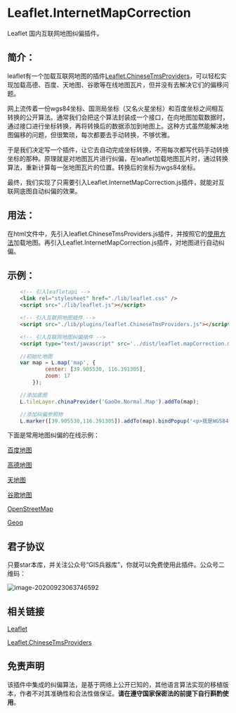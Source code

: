 # Leaflet.InternetMapCorrection
Leaflet 国内互联网地图纠偏插件。

## 简介：

leaflet有一个加载互联网地图的插件[Leaflet.ChineseTmsProviders](https://github.com/htoooth/Leaflet.ChineseTmsProviders)，可以轻松实现加载高德、百度、天地图、谷歌等在线地图瓦片，但并没有去解决它们的偏移问题。

网上流传着一份wgs84坐标、国测局坐标（又名火星坐标）和百度坐标之间相互转换的公开算法。通常我们会把这个算法封装成一个接口，在向地图加载数据时，通过接口进行坐标转换，再将转换后的数据添加到地图上。这种方式虽然能解决地图偏移的问题，但很繁琐，每次都要去手动转换，不够优雅。

于是我们决定写一个插件，让它去自动完成坐标转换，不用每次都写代码手动转换坐标的那种。原理就是对地图瓦片进行纠偏，在leaflet加载地图瓦片时，通过转换算法，重新计算每一张地图瓦片的位置。转换后的坐标为wgs84坐标。

最终，我们实现了只需要引入Leaflet.InternetMapCorrection.js插件，就能对互联网底图自动纠偏的效果。

## 用法：

在html文件中，先引入leaflet.ChineseTmsProviders.js插件，并按照它的[使用方法](https://github.com/htoooth/Leaflet.ChineseTmsProviders)加载地图。再引入Leaflet.InternetMapCorrection.js插件，对地图进行自动纠偏。

## 示例：

~~~ html
    <!-- 引入leafletapi -->
    <link rel="stylesheet" href="./lib/leaflet.css" />
    <script src="./lib/leaflet.js"></script>

    <!-- 引入互联网地图插件 -->
    <script src="./lib/plugins/leaflet.ChineseTmsProviders.js"></script>

    <!-- 引入互联网地图纠偏插件 -->
    <script type="text/javascript" src='../dist/leaflet.mapCorrection.min.js'></script>
~~~

~~~ js
	//初始化地图
	var map = L.map('map', {
            center: [39.905530, 116.391305],
            zoom: 17
        });

    //添加底图
    L.tileLayer.chinaProvider('GaoDe.Normal.Map').addTo(map);

	//添加纠偏参照物
    L.marker([39.905530,116.391305]).addTo(map).bindPopup('<p>我是WGS84坐标下，天安门广场国旗所在位置</p>').openPopup();
~~~

下面是常用地图纠偏的在线示例：

[百度地图](http://gisarmory.xyz/Leaflet.InternetMapCorrection/examples/indexBaidu.html)

[高德地图](http://gisarmory.xyz/Leaflet.InternetMapCorrection/examples/indexGaoDe.html)

[天地图](http://gisarmory.xyz/Leaflet.InternetMapCorrection/examples/indexTianDiTu.html)

[谷歌地图](http://gisarmory.xyz/Leaflet.InternetMapCorrection/examples/indexGoogle.html)

[OpenStreetMap](http://gisarmory.xyz/Leaflet.InternetMapCorrection/examples/indexOSM.html)

[Geoq](http://gisarmory.xyz/Leaflet.InternetMapCorrection/examples/indexGeoq.html)

## 君子协议
只要star本库，并关注公众号“GIS兵器库”，你就可以免费使用此插件。公众号二维码：

![image-20200923063746592](http://blogimage.gisarmory.xyz/20200923063756.png)

## 相关链接

[Leaflet](https://leafletjs.com/index.html)

[Leaflet.ChineseTmsProviders](https://github.com/htoooth/Leaflet.ChineseTmsProviders)

## 免责声明

该插件中集成的纠偏算法，是基于网络上公开已知的，其他语言算法实现的移植版本，作者不对其准确性和合法性做保证。**请在遵守国家保密法的前提下自行斟酌使用**。